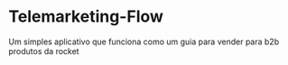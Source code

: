 # Telemarketing-Flow
Um simples aplicativo que funciona como um guia para vender para b2b produtos da rocket
